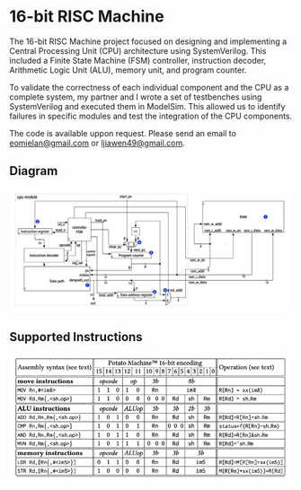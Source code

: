 # 16-bit RISC Machine

The 16-bit RISC Machine project focused on designing and implementing a Central Processing Unit (CPU) architecture using SystemVerilog. This included a Finite State Machine (FSM) controller, instruction decoder, Arithmetic Logic Unit (ALU), memory unit, and program counter.

To validate the correctness of each individual component and the CPU as a complete system, my partner and I wrote a set of testbenches using SystemVerilog and executed them in ModelSim. This allowed us to identify failures in specific modules and test the integration of the CPU components.

The code is available uppon request. Please send an email to [eomielan@gmail.com](mailto:eomielan@gmail.com) or [ljiawen49@gmail.com](mailto:ljiawen49@gmail.com).

## Diagram

![CPU Diagram](./assets/cpu_diagram.png)

## Supported Instructions

![CPU ISA](./assets/cpu_isa.png)
